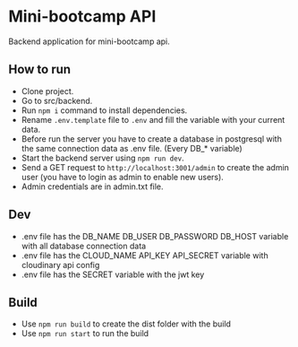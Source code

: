 # Mini-bootcamp API

Backend application for mini-bootcamp api.

## How to run

* Clone project.
* Go to src/backend.
* Run `npm i` command to install dependencies.
* Rename `.env.template` file to `.env` and fill the variable with your current data.
* Before run the server you have to create a database in postgresql with the same connection data as .env file. (Every DB_* variable)
* Start the backend server using `npm run dev`.
* Send a GET request to `http://localhost:3001/admin` to create the admin user (you have to login as admin to enable new users).
* Admin credentials are in admin.txt file.

## Dev

* .env file has the DB_NAME DB_USER DB_PASSWORD DB_HOST variable with all database connection data 
* .env file has the CLOUD_NAME API_KEY API_SECRET variable with cloudinary api config
* .env file has the SECRET variable with the jwt key

## Build

* Use `npm run build` to create the dist folder with the build
* Use `npm run start` to run the build